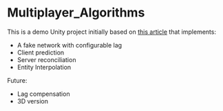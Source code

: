 # Multiplayer_Algorithms

This is a demo Unity project initially based on [this article][article-link] that implements:
- A fake network with configurable lag
- Client prediction
- Server reconciliation
- Entity Interpolation

Future:
- Lag compensation
- 3D version

[article-link]: http://www.gabrielgambetta.com/client-server-game-architecture.html